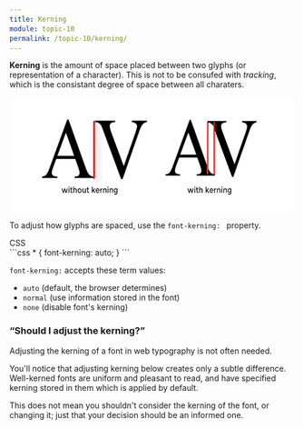```yaml
---
title: Kerning
module: topic-10
permalink: /topic-10/kerning/
---
```


<div class="divider-heading"></div>

**Kerning** is the amount of space placed between two glyphs (or representation of a character). This is not to be consufed with _tracking_, which is the consistant degree of space between all charaters.

<img src="../img/typography-kerning.jpg" style="height: 200px; margin: auto" alt="kerning" title="kerning"/>

To adjust how glyphs are spaced, use the `font-kerning: ` property.

<div class="code-heading">
  <span class="css">CSS</span>
</div>
```css
* {
  font-kerning: auto;
}
```

`font-kerning:` accepts these term values:
- `auto` (default, the browser determines)
- `normal` (use information stored in the font)
- `none` (disable font's kerning)


### “Should I adjust the kerning?”

Adjusting the kerning of a font in web typography is not often needed.

You'll notice that adjusting kerning below creates only a subtle difference. Well-kerned fonts are uniform and pleasant to read, and have specified kerning stored in them which is applied by default.

This does not mean you shouldn't consider the kerning of the font, or changing it; just that your decision should be an informed one.


<div class="codepen-embed">
  <p data-height="600" data-theme-id="30567" data-slug-hash="dyXNwQE" data-default-tab="css,result" data-user="retrog4m3r" data-embed-version="2" data-pen-title="Kerning (Toggle)" class="codepen"></p>
</div>
